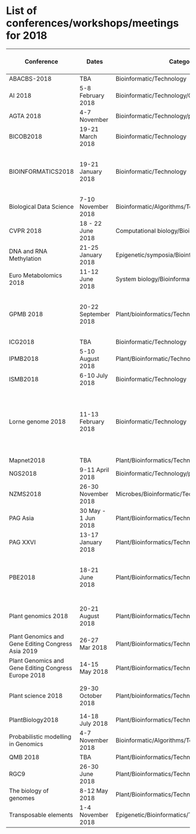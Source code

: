 # List of conferences/workshops/meetings for 2018

| Conference                                           | Dates                | Category                                      | Location                 | Website                                                        | Costs (early bird) | Deadlines                                                          | Note                                                   | Twitter Hashtag    |
|------------------------------------------------------|----------------------|-----------------------------------------------|--------------------------|----------------------------------------------------------------|--------------------|--------------------------------------------------------------------|--------------------------------------------------------|--------------------------------------------------------|
| ABACBS-2018                                          | TBA                  | Bioinformatic/Technology                      | Melbourne,Australia      |                                                                |                    |                                                                    |                                                        | |
| AI 2018                                            | 5-8 February 2018 | Bioinformatic/Technology/Computational                | Melbourne,Australia   |http://claridenglobal.com/conference/ai-enterprises-au/?utm_campaign=L8007_EDM%204_Buy_AI%20Enterprises_AU&utm_medium=email&utm_source=Eloqua |                    |                                                                    |                                                        | |
| AGTA 2018                                            | 4-7 November            | Bioinformatic/Technology/plant                | Adelaide,Australia                      |                                                                |                    | |
| BICOB2018                                            | 19-21 March 2018     | Bioinformatic/Technology                      | Las Vegas, USA           | http://sceweb.uhcl.edu/bicob18/                                | USD 550            |  |                                                                  |                                                        |
| BIOINFORMATICS2018                                   | 19-21 January 2018   | Bioinformatic/Technology                      | Funchal, Portugal        | http://www.bioinformatics.biostec.org/                         | Euro 590           |                                                                    | Special session on Machine learning on expression data |   |
| Biological Data Science                              | 7-10 November 2018   | Bioinformatic/Algorithms/Technology           | CSHL-NY, USA             | https://meetings.cshl.edu/meetings.aspx?meet=DATA&year=18      |                    |                                                                    |                                                        |   |
| CVPR 2018                                            | 18 - 22 June 2018    | Computational biology/Bioinformatics          | Salt lake city, USA      | http://cvpr2018.thecvf.com/                                    |                    |                                                                    |                                                        |   |
| DNA and RNA Methylation                              | 21-25 January 2018   | Epigenetic/symposia/Bioinformatics/Technology | Vancouver,Canada         | http://www.keystonesymposia.org/18A7                           | USD 920            |                                                                    |                                                        |   |
| Euro Metabolomics 2018                               | 11-12 June 2018      | System biology/Bioinformatics                 | London, UK               | https://europe.metabolomicsconference.com/                     | Euro 599           |                                                                    |                                                        |   |
| GPMB 2018                                            | 20-22 September 2018 | Plant/bioinformatics/Technology               | Rome,Italy               | https://plant-science-biology-conferences.magnusgroup.org/     |                    | Early bird: 30 Nov 2017; Abstract: 10 Jan 2018                     |                                                        |   |
| ICG2018                                              | TBA                  | Bioinformatic/Technology                      | Shenzhen,China           |                                                                |                    |                                                                    |                                                        |   |
| IPMB2018                                             | 5-10 August 2018       | Plant/Bioinformatic/Technology                      | Montepellier,France              | https://www.ipmb2018.org/                                 | Euro 620           | Early bird: 7th June                                               |                                                        |    |
| ISMB2018                                             | 6-10 July 2018       | Bioinformatic/Technology                      | Chicago,USA              | https://www.iscb.org/ismb2018                                  | Euro 225           | Early bird: 30th April                                               |                                                        |    |
| Lorne genome 2018                                    | 11-13 February 2018  | Bioinformatic/Technology                      | Lorne,Victoria,Australia | http://www.lornegenome.org/                                    | AUD 625            | Early bird/Oral abstract 24 Nov 2017 ; poster abstract 12 Jan 2018 | special focus on the CRISPR Cas9                       |    |
| Mapnet2018                                           | TBA                  | Plant/Bioinformatics/Technology               | NZ                       |                                                                |                    |                                                                    |                                                        |    |
| NGS2018                                              | 9-11 April 2018      | Bioinformatic/Technology/plant                | Barcelona,Spain          | https://www.iscb.org/ngs2018                                   |                    |                                                                    |                                                        |    |
| NZMS2018                                             | 26-30 November 2018      | Microbes/Bioinformatic/Technology/plant                | Dunedin, NZ          |                                    |                 |     |      | #NZMS2018 |
| PAG Asia                                             | 30 May - 1 Jun 2018  | Plant/Bioinformatics/Technology               | Seoul,South Korea        | http://www.intlpagasia.org/2018/                               | USD 550            |                                                                    |                                                        |    |
| PAG XXVI                                             | 13-17 January 2018   | Plant/Bioinformatics/Technology               | San diego,USA            | http://www.intlpag.org/                                        | USD 1025           |                                                                    |                                                        |   |
| PBE2018                                              | 18-21 June 2018      | Plant/Bioinformatics/Technology               | Copenhagen,Denmark       | http://www.europlantbiology2018.org/                           | Euro 590           | Early bird: 1st April 2018; Abstracts 15th Feb 2018                |                                                        |   |
| Plant genomics 2018                                  | 20-21 August 2018    | Plant/Bioinformatics/Technology               | Tokyo,Japan              | https://plantgenomics.conferenceseries.com/                    | USD 899            | Early bird: 15 january 2018                                        |                                                        |   |
| Plant Genomics and Gene Editing Congress Asia 2019   | 26-27 Mar 2018       | Plant/Bioinformatics/Technology               | Bangkok,Thailand         | http://www.global-engage.com/event/plant-genomics-asia/        |                    |                                                                    |                                                        |   |
| Plant Genomics and Gene Editing Congress Europe 2018 | 14-15 May 2018       | Plant/Bioinformatics/Technology               | Rotterdam,Netherlands    | http://www.global-engage.com/event/plant-genomics/             | Euro 999           |                                                                    |                                                        |   |
| Plant science 2018                                   | 29-30 October 2018   | Plant/bioinformatics/Technology               | Valenia,Spain            | http://plantscience.global-summit.com/                         | USD 599            | Early bird: 30 Nov 2017                                            | Theme: Plants in a Changing Environment                |   |
| PlantBiology2018                                     | 14-18 July 2018      | Plant/Bioinformatics/Technology               | Montreal, Canada         | https://plantbiology.aspb.org/                                 | TBA                |                                                                    |                                                        |    |
| Probabilistic modelling in Genomics                  | 4-7 November 2018    | Bioinformatic/Algorithms/Technology           | CSHL-NY, USA             | https://meetings.cshl.edu/meetings.aspx?meet=PROBGEN&year=18   |                    |                                                                    |                                                        |    |
| QMB 2018                                             | TBA                  | Plant/Bioinformatics/Technology               | Queenstown,NZ            | http://www.queenstownresearchweek.org/                         |                    |                                                                    |                                                        |    |
| RGC9                                | 26-30 June 2018    | Plant/Bioinformatics/Technology          | Nanjing, China        | http://rgc9.org/ |                    |                                                                    |                                                        |    |
| The biology of genomes                               | 8-12 May 2018        | Plant/Bioinformatics/Technology               | CSHL-NY, USA             | https://meetings.cshl.edu/meetings.aspx?meet=GENOME&year=18    |                    |                                                                    |                                                        |   |
| Transposable elements                                | 1-4 November 2018    | Epigenetic/Bioinformatics/Technology          | CSHL-NY, USA             | https://meetings.cshl.edu/meetings.aspx?meet=TRANSPOSE&year=18 |                    |                                                                    |                                                        |   |
